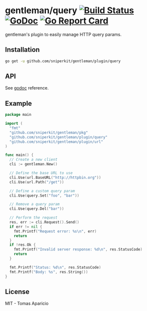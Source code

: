 # gentleman/query [![Build Status](https://travis-ci.org/h2non/gentleman.png)](https://travis-ci.org/h2non/gentleman) [![GoDoc](https://godoc.org/github.com/h2non/gentleman/plugins/query?status.svg)](https://godoc.org/github.com/h2non/gentleman/plugins/query) [![Go Report Card](https://goreportcard.com/badge/github.com/h2non/gentleman)](https://goreportcard.com/report/github.com/h2non/gentleman)

gentleman's plugin to easily manage HTTP query params.

## Installation

```bash
go get -u github.com/sniperkit/gentleman/plugin/query
```

## API

See [godoc](https://godoc.org/github.com/h2non/gentleman/plugins/query) reference.

## Example

```go
package main

import (
  "fmt"
  "github.com/sniperkit/gentleman/pkg"
  "github.com/sniperkit/gentleman/plugin/query"
  "github.com/sniperkit/gentleman/plugin/url"
)

func main() {
  // Create a new client
  cli := gentleman.New()

  // Define the base URL to use
  cli.Use(url.BaseURL("http://httpbin.org"))
  cli.Use(url.Path("/get"))

  // Define a custom query param
  cli.Use(query.Set("foo", "bar"))

  // Remove a query param
  cli.Use(query.Del("bar"))

  // Perform the request
  res, err := cli.Request().Send()
  if err != nil {
    fmt.Printf("Request error: %s\n", err)
    return
  }
  if !res.Ok {
    fmt.Printf("Invalid server response: %d\n", res.StatusCode)
    return
  }

  fmt.Printf("Status: %d\n", res.StatusCode)
  fmt.Printf("Body: %s", res.String())
}
```

## License

MIT - Tomas Aparicio
